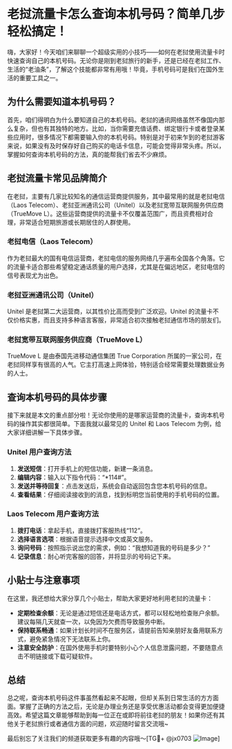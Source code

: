 # 老挝流量卡怎么查询本机号码？简单几步轻松搞定！

嗨，大家好！今天咱们来聊聊一个超级实用的小技巧——如何在老挝使用流量卡时快速查询自己的本机号码。无论你是刚到老挝旅行的新手，还是已经在老挝工作、生活的“老油条”，了解这个技能都非常有用哦！毕竟，手机号码可是我们在国外生活的重要工具之一。

## 为什么需要知道本机号码？

首先，咱们得明白为什么要知道自己的本机号码。老挝的通讯网络虽然不像国内那么复杂，但也有其独特的地方。比如，当你需要充值话费、绑定银行卡或者登录某些应用时，很多情况下都需要输入你的本机号码。特别是对于初来乍到的老挝游客来说，如果没有及时保存好自己购买的电话卡信息，可能会觉得非常头疼。所以，掌握如何查询本机号码的方法，真的能帮我们省去不少麻烦。

## 老挝流量卡常见品牌简介

在老挝，主要有几家比较知名的通信运营商提供服务，其中最常用的就是老挝电信（Laos Telecom）、老挝亚洲通讯公司（Unitel）以及老挝宽带互联网服务供应商（TrueMove L）。这些运营商提供的流量卡不仅覆盖范围广，而且资费相对合理，非常适合短期旅游或长期居住的人群使用。

### 老挝电信（Laos Telecom）
作为老挝最大的国有电信运营商，老挝电信的服务网络几乎遍布全国各个角落。它的流量卡适合那些希望稳定通话质量的用户选择，尤其是在偏远地区，老挝电信的信号表现尤为出色。

### 老挝亚洲通讯公司（Unitel）
Unitel 是老挝第二大运营商，以其性价比高而受到广泛欢迎。Unitel 的流量卡不仅价格实惠，而且支持多种语言客服，非常适合初次接触老挝通信市场的朋友们。

### 老挝宽带互联网服务供应商（TrueMove L）
TrueMove L 是由泰国先进移动通信集团 True Corporation 所属的一家公司，在老挝同样享有很高的人气。它主打高速上网体验，特别适合经常需要处理数据业务的人士。

## 查询本机号码的具体步骤

接下来就是本文的重点部分啦！无论你使用的是哪家运营商的流量卡，查询本机号码的操作其实都很简单。下面我就以最常见的 Unitel 和 Laos Telecom 为例，给大家详细讲解一下具体步骤。

### Unitel 用户查询方法
1. **发送短信**：打开手机上的短信功能，新建一条消息。
2. **编辑内容**：输入以下指令代码：“*114#”。
3. **发送并等待回复**：点击发送后，系统会自动返回包含您本机号码的信息。
4. **查看结果**：仔细阅读接收到的消息，找到标明您当前使用的手机号码的位置。

### Laos Telecom 用户查询方法
1. **拨打电话**：拿起手机，直接拨打客服热线“112”。
2. **选择语言选项**：根据语音提示选择中文或英文服务。
3. **询问号码**：按照指示说出您的需求，例如：“我想知道我的号码是多少？”
4. **记录信息**：耐心听完客服的回答，并将显示的号码记下来。

## 小贴士与注意事项

在这里，我还想给大家分享几个小贴士，帮助大家更好地利用老挝的流量卡：

- **定期检查余额**：无论是通过短信还是电话方式，都可以轻松地检查账户余额。建议每隔几天就查一次，以免因为欠费而导致服务中断。
- **保持联系畅通**：如果计划长时间不在服务区，请提前告知亲朋好友备用联系方式，避免紧急情况下无法联系上你。
- **注意安全防护**：在国外使用手机时要特别小心个人信息泄露问题，不要随意点击不明链接或下载可疑软件。

## 总结

总之呢，查询本机号码这件事虽然看起来不起眼，但却关系到日常生活的方方面面。掌握了正确的方法之后，无论是办理业务还是享受优惠活动都会变得更加便捷高效。希望这篇文章能够帮助到每一位正在或即将前往老挝的朋友！如果你还有其他关于老挝旅行或者通信方面的问题，欢迎随时留言交流哦~

最后别忘了关注我们的频道获取更多有趣的内容哦～[TG💪+ @jx0703 ![Image](https://github.com/user-attachments/assets/dbca1d08-cadb-493c-b0ec-ad6f7a83f270)]